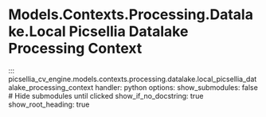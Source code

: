 # Models.Contexts.Processing.Datalake.Local Picsellia Datalake Processing Context

::: picsellia_cv_engine.models.contexts.processing.datalake.local_picsellia_datalake_processing_context
    handler: python
    options:
        show_submodules: false  # Hide submodules until clicked
        show_if_no_docstring: true
        show_root_heading: true
